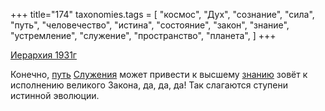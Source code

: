 +++
title="174"
taxonomies.tags = [
 "космос",
 "Дух",
 "сознание",
 "сила",
 "путь",
 "человечество",
 "истина",
 "состояние",
 "закон",
 "знание",
 "устремление",
 "служение",
 "пространство",
 "планета",
]
+++

[Иерархия 1931г](/agni/1931)

Конечно, [путь](/tags/путь) [Служения](/tags/служение) может привести к высшему [знанию](/tags/пространство) зовёт к исполнению великого Закона, да, да, да! Так слагаются ступени истинной эволюции.   

